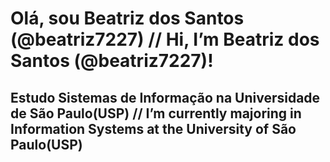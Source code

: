 # Olá, sou Beatriz dos Santos (@beatriz7227) // Hi, I’m Beatriz dos Santos (@beatriz7227)!
## Estudo Sistemas de Informação na Universidade de São Paulo(USP) // I’m currently majoring in Information Systems at the University of São Paulo(USP)


<!---
beatriz7227/beatriz7227 is a ✨ special ✨ repository because its `README.md` (this file) appears on your GitHub profile.
You can click the Preview link to take a look at your changes.
--->
